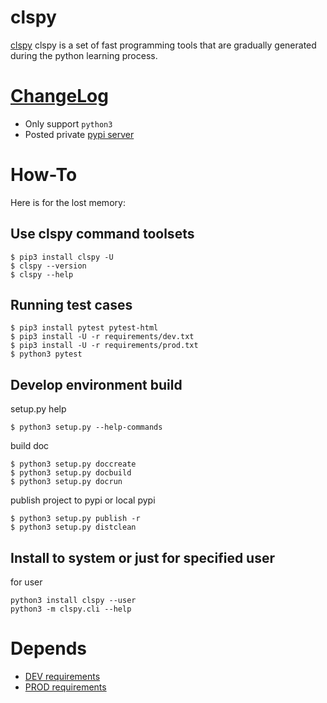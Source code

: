 # clspy
 

[clspy](https://clspy.readthedocs.io/) clspy is a set of fast programming tools 
that are gradually generated during the python learning process.


# [ChangeLog](ChangeLog.md)

* Only support `python3`
* Posted private [pypi server](https://pypi.lovelacelee.com/)

# How-To

Here is for the lost memory:

## Use clspy command toolsets

```
$ pip3 install clspy -U
$ clspy --version
$ clspy --help
```

## Running test cases

```
$ pip3 install pytest pytest-html
$ pip3 install -U -r requirements/dev.txt
$ pip3 install -U -r requirements/prod.txt
$ python3 pytest
```

## Develop environment build 

setup.py help

```
$ python3 setup.py --help-commands
```

build doc
```
$ python3 setup.py doccreate
$ python3 setup.py docbuild
$ python3 setup.py docrun
```

publish project to pypi or local pypi

```
$ python3 setup.py publish -r
$ python3 setup.py distclean
```

## Install to system or just for specified user

for user

```
python3 install clspy --user
python3 -m clspy.cli --help
```

# Depends

* [DEV requirements](requirements/dev.txt)
* [PROD requirements](requirements/prod.txt)